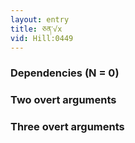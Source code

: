 ```yaml
---
layout: entry
title: ཅན་√x
vid: Hill:0449
---
```

### Dependencies (N = 0)


### Two overt arguments


### Three overt arguments
